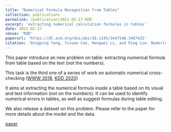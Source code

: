 ```yaml
---
title: "Numerical Formula Recognition from Tables"
collection: publications
permalink: /publication/2021-02-27-KDD
excerpt: 'extracting numerical calculation formulas in tables'
date: 2021-02-27
venue: 'KDD'
paperurl: 'https://dl.acm.org/doi/abs/10.1145/3447548.3467425'
citation: 'Qingping Yang, Yixuan Cao, Hongwei Li, and Ping Luo. Numerical Formula Recognition from Tables, In KDD, 2021.'
---
```

This paper introduce an new problem on table: extracting numerical formula from table based on the text (not the numbers).

This task is the third one of a series of work on automatic numerical cross-checking ([WWW 2018](https://yixuancao.github.io/publication/2018-05-15-WWW-formula-extraction), [KDD 2020](https://yixuancao.github.io/publication/publication/2021-02-27-KDD))

It aims at extracting the numerical formula inside a table based on its visual and text information (not on the numbers). It can be used to identify numerical errors in tables, as well as suggest formulas during table editing.  

We also release a dataset on this problem. Please refer to the paper for more details about the model and the data.

[paper](https://dl.acm.org/doi/abs/10.1145/3447548.3467425)